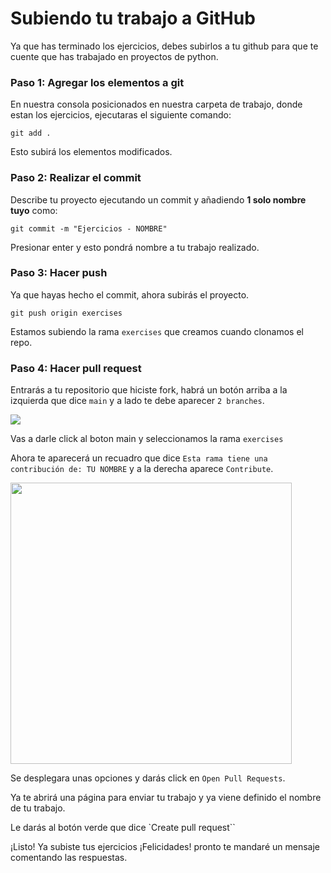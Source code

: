 # Subiendo tu trabajo a GitHub

Ya que has terminado los ejercicios, debes subirlos a tu github para que te cuente que has trabajado en proyectos de python. 

### Paso 1: Agregar los elementos a git
En nuestra consola posicionados en nuestra carpeta de trabajo, donde estan los ejercicios, ejecutaras el siguiente comando:

```Git
git add .
```

Esto subirá los elementos modificados.

### Paso 2: Realizar el commit

Describe tu proyecto ejecutando un commit y añadiendo **1 solo nombre tuyo** como: 

```Git
git commit -m "Ejercicios - NOMBRE"
```

Presionar enter y esto pondrá nombre a tu trabajo realizado.

### Paso 3: Hacer push

Ya que hayas hecho el commit, ahora subirás el proyecto.

```Git
git push origin exercises
```

Estamos subiendo la rama `exercises` que creamos cuando clonamos el repo.

### Paso 4: Hacer pull request

Entrarás a tu repositorio que hiciste fork, habrá un botón arriba a la izquierda que dice `main` y a lado te debe aparecer `2 branches`.

![](https://diarioinforme.com/wp-content/uploads/2022/01/Click-Branches..png)

Vas a darle click al boton main y seleccionamos la rama `exercises`

Ahora te aparecerá un recuadro que dice `Esta rama tiene una contribución de: TU NOMBRE` y a la derecha aparece `Contribute`.

<img src="https://www.earthdatascience.org/images/earth-analytics/git-version-control/github-create-new-pull-request.png" width="450">

Se desplegara unas opciones y darás click en `Open Pull Requests`.

Ya te abrirá una página para enviar tu trabajo y ya viene definido el nombre de tu trabajo. 

Le darás al botón verde que dice `Create pull request``

¡Listo! Ya subiste tus ejercicios ¡Felicidades! pronto te mandaré un mensaje comentando las respuestas.
